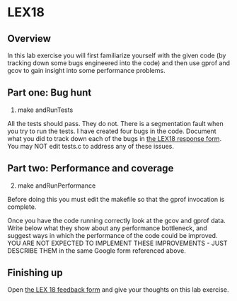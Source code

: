 # LEX18

## Overview
In this lab exercise you will first familiarize yourself with the given code (by tracking down some bugs engineered into the code) and then use gprof and gcov to gain insight into some performance problems.

## Part one: Bug hunt
1) make andRunTests

All the tests should pass.  They do not.  There is a segmentation fault when you try to run the tests.  I have created four bugs in the code.  Document what you did to track down each of the bugs in [the LEX18 response form](https://docs.google.com/forms/d/e/1FAIpQLSfxkNOD820aY_FuYsKFcUMYGvNMWE2sOo-MI0O41N5h5Xc0Zg/viewform?usp=sf_link).  You may NOT edit tests.c to address any of these issues.


## Part two: Performance and coverage

2) make andRunPerformance

Before doing this you must edit the makefile so that the gprof invocation is complete.

Once you have the code running correctly look at the gcov and gprof data.  Write below what they show about any performance bottleneck, and suggest ways in which the performance of the code could be improved.  YOU ARE NOT EXPECTED TO IMPLEMENT THESE IMPROVEMENTS - JUST DESCRIBE THEM in the same Google form referenced above.

## Finishing up

Open [the LEX 18 feedback form](https://docs.google.com/forms/d/e/1FAIpQLSd1Lq_Hs7kaqWMUAa_nI0Bh9_rbmzZeScBHrdRe7zgBfjt7tA/viewform?usp=sf_link) and give your thoughts on this lab exercise.
